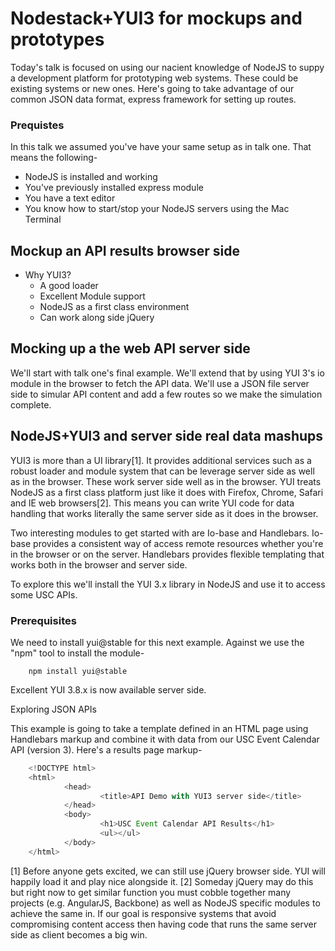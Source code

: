 
# Nodestack+YUI3 for mockups and prototypes

Today's talk is focused on using our nacient knowledge of NodeJS to suppy
a development platform for prototyping web systems. These could be existing
systems or new ones.  Here's going to take advantage of our common JSON
data format, express framework for setting up routes.

### Prequistes

In this talk we assumed you've have your same setup as in talk one. That
means the following-

* NodeJS is installed and working
* You've previously installed express module
* You have a text editor
* You know how to start/stop your NodeJS servers using the Mac Terminal


## Mockup an API results browser side

+ Why YUI3?
	+ A good loader
	+ Excellent Module support
	+ NodeJS as a first class environment
	+ Can work along side jQuery

## Mocking up a the web API server side

We'll start with talk one's final example.  We'll extend that by using YUI 3's io
module in the browser to fetch the API data.  We'll use a JSON file server side
to simular API content and add a few routes so we make the simulation complete.


## NodeJS+YUI3 and server side real data mashups


YUI3 is more than a UI library[1].  It provides additional services such as a robust
loader and module system that can be leverage server side as well as in the browser. 
These work server side well as in the browser.  YUI treats NodeJS as a first class platform
just like it does with Firefox, Chrome, Safari and IE web browsers[2].  This means you can
write YUI code for data handling that works literally the same server side as it does in the
browser.


Two interesting modules to get started with are Io-base and Handlebars.  Io-base  provides
a consistent way of access remote resources whether you're in the browser or on the server.
Handlebars provides flexible templating that works both in the browser and server side. 


To explore this we'll install the YUI 3.x library  in NodeJS and use it to access some USC APIs.

### Prerequisites

We need to install yui@stable for this next example. Against we use the "npm" tool to install the module-

```shell
	npm install yui@stable
```

Excellent YUI 3.8.x is now available server side.

Exploring JSON APIs

This example is going to take a template defined in an HTML page using Handlebars markup
and combine it with data from our USC Event Calendar API (version 3).  Here's a results page
markup-

```JavaScript
	<!DOCTYPE html>
	<html>
	        <head>
	                <title>API Demo with YUI3 server side</title>
	        </head>
	        <body>
	                <h1>USC Event Calendar API Results</h1>
	                <ul></ul>
	        </body>
	</html>
```

[1] Before anyone gets excited, we can still use jQuery browser side.  YUI will happily load it
and play nice alongside it.
[2] Someday jQuery may do this but right now to get similar function you must cobble together
many projects (e.g. AngularJS, Backbone) as well as NodeJS specific modules to achieve the
same in.  If our goal is responsive systems that avoid compromising content access then having
code that runs the same server side as client becomes a big win.

